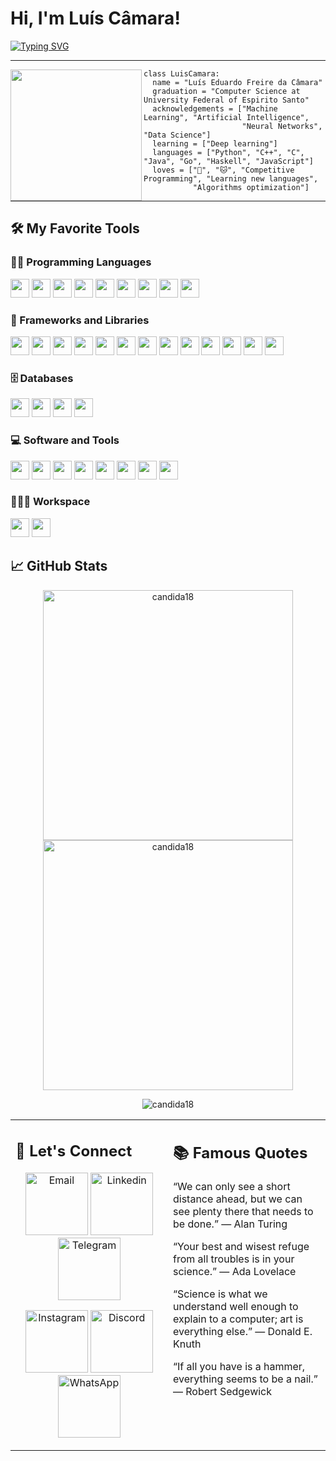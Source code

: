 # Hi, I'm Luís Câmara!
 <!--<img src="https://komarev.com/ghpvc/?username=I-am-vishalmaurya&label=Profile%20Views&color=0e75b6&style=flat" align='right' alt="vishalmaurya" />-->

<a></a>
<!-- Typing SVG by DenverCoder1 - https://github.com/DenverCoder1/readme-typing-svg -->
<a href="https://git.io/typing-svg"><img src="https://readme-typing-svg.demolab.com?font=Fira+Code&pause=1000&width=800&lines=Welcome+to+my+profile+!+%F0%9F%8E%89;I'm+a+computer+science+student+%F0%9F%96%A5%EF%B8%8F%2C;I'm+a+competitive+programmer+%F0%9F%A4%93%2C;I'm+working+on+a+Deep+Learning+based+project+%F0%9F%A4%96%2C;I+%E2%9D%A4%EF%B8%8F+Python+%F0%9F%90%8D;And+C-like+languages+%F0%9F%90%82." alt="Typing SVG" /></a>
<hr>
<img align="left" width="210" src="https://media.tenor.com/YUzRkMOL-3EAAAAC/programming-computer-frog.gif"/>

```python3
class LuisCamara:
  name = "Luís Eduardo Freire da Câmara"
  graduation = "Computer Science at University Federal of Espirito Santo"
  acknowledgements = ["Machine Learning", "Artificial Intelligence", 
                      "Neural Networks", "Data Science"]
  learning = ["Deep learning"]
  languages = ["Python", "C++", "C", "Java", "Go", "Haskell", "JavaScript"]
  loves = ["🐶", "🐱", "Competitive Programming", "Learning new languages", 
           "Algorithms optimization"]
```
<hr>


## 🛠️ My Favorite Tools

### 👨‍💻 Programming Languages

<p>
<code><img height="30" src="https://cdn.jsdelivr.net/gh/devicons/devicon/icons/python/python-original.svg"></code>
<code><img height="30" src="https://cdn.jsdelivr.net/gh/devicons/devicon/icons/cplusplus/cplusplus-original.svg"></code>
<code><img height="30" src="https://cdn.jsdelivr.net/gh/devicons/devicon/icons/c/c-original.svg"></code>
<code><img height="30" src="https://cdn.jsdelivr.net/gh/devicons/devicon/icons/java/java-original.svg"></code>
<code><img height="30" src="https://cdn.jsdelivr.net/gh/devicons/devicon/icons/go/go-original.svg"></code>
<code><img height="30" width="30" src="https://cdn.jsdelivr.net/gh/devicons/devicon/icons/kotlin/kotlin-original.svg"></code>
<code><img height="30" width="30" src="https://cdn.jsdelivr.net/gh/devicons/devicon/icons/haskell/haskell-original.svg"></code>
<code><img height="30" src="https://cdn.jsdelivr.net/gh/devicons/devicon/icons/javascript/javascript-original.svg"></code>
<code><img height="30" width="30" src="https://cdn.jsdelivr.net/gh/devicons/devicon/icons/r/r-original.svg"</code>
</code>
</p>

### 🧰 Frameworks and Libraries

<p>
  <code><img height="30" src="https://cdn.jsdelivr.net/gh/devicons/devicon/icons/pytorch/pytorch-original.svg"></code>
  <code><img height="30" src="https://cdn.jsdelivr.net/gh/devicons/devicon/icons/tensorflow/tensorflow-original.svg"></code>
  <code><img height="30" src="https://cdn.jsdelivr.net/gh/devicons/devicon/icons/numpy/numpy-original.svg"></code>
  <code><img height="30" src="https://cdn.jsdelivr.net/gh/devicons/devicon/icons/pandas/pandas-original.svg"></code>
  <code><img height="30" src="https://assets-global.website-files.com/6203b6d57823100847efd9b1/65f41595d37f53f717dd1f69_langchain%20icon.png"></code>
  <code><img height="30" src="https://cdn.jsdelivr.net/gh/devicons/devicon/icons/streamlit/streamlit-original.svg"></code>
  <code><img height="30" src="https://cdn.jsdelivr.net/gh/devicons/devicon/icons/selenium/selenium-original.svg"></code>
  <code><img height="30" width="30" src="https://cdn.jsdelivr.net/gh/devicons/devicon/icons/flask/flask-original.svg"></code>
  <code><img height="30" src="https://cdn.jsdelivr.net/gh/devicons/devicon/icons/django/django-plain.svg"></code>
  <code><img height="30" src="https://cdn.jsdelivr.net/gh/devicons/devicon/icons/gcc/gcc-original.svg"></code>
  <code><img height="30" width="30" src="https://cdn.jsdelivr.net/gh/devicons/devicon/icons/android/android-original.svg"></code>
  <code><img height="30" width="30" src="https://cdn.jsdelivr.net/gh/devicons/devicon/icons/bootstrap/bootstrap-original.svg"></code>
  <code><img height="30" width="30" src="https://cdn.jsdelivr.net/npm/simple-icons@3.13.0/icons/apachekafka.svg"></code>
</code>
</p>

### 🗄️ Databases

<p>
  <code><img height="30" src="https://cdn.jsdelivr.net/gh/devicons/devicon/icons/mysql/mysql-original.svg"></code>
  <code><img height="30" src="https://cdn.jsdelivr.net/gh/devicons/devicon/icons/postgresql/postgresql-plain.svg"></code>
  <code><img height="30" src="https://seeklogo.com/images/P/pinecone-icon-logo-AF8B5B7F96-seeklogo.com.png"></code>
  <code><img height="30" src="https://cdn.jsdelivr.net/gh/devicons/devicon/icons/sqlite/sqlite-original.svg"></code>
</code>
</p>

### 💻 Software and Tools

<p>
  <code><img height="30" src="https://cdn.jsdelivr.net/gh/devicons/devicon/icons/anaconda/anaconda-original.svg"></code>
  <code><img height="30" src="https://cdn.jsdelivr.net/gh/devicons/devicon/icons/jupyter/jupyter-original.svg"></code>
  <code><img height="30" width="30" src="https://cdn.jsdelivr.net/gh/devicons/devicon/icons/androidstudio/androidstudio-original.svg"></code>
  <code><img height="30" src="https://cdn.jsdelivr.net/gh/devicons/devicon/icons/intellij/intellij-plain.svg"></code>
  <code><img height="30" src="https://cdn.jsdelivr.net/gh/devicons/devicon/icons/vscode/vscode-original.svg"></code>
  <code><img height="30" src="https://cdn.jsdelivr.net/gh/devicons/devicon/icons/selenium/selenium-original.svg"></code>
  <code><img height="30" width="30" src="https://colab.research.google.com/img/colab_favicon_256px.png"></code>
  <code><img height="30" src="https://cdn.jsdelivr.net/gh/devicons/devicon/icons/kaggle/kaggle-original.svg"></code>
</code>
</p>

### 👨🏽‍💻 Workspace
<p>
    <code><img height="30" src="https://cdn.jsdelivr.net/gh/devicons/devicon/icons/windows8/windows8-original.svg"></code>
    <code><img height="30" src="https://cdn.jsdelivr.net/gh/devicons/devicon/icons/linux/linux-original.svg"></code>
</code>
</p>


## 📈 GitHub Stats


<p align="center"><img width="400" src="https://github-readme-stats.vercel.app/api?username=LuisEduardoF&show_icons=true&theme=algolia&layout=compact" alt="candida18"  /> <img width="400" src="https://github-readme-streak-stats.herokuapp.com/?user=LuisEduardoF&theme=algolia" alt="candida18"  /></p> <p align="center"><img src="https://github-readme-stats.vercel.app/api/top-langs/?username=LuisEduardoF&theme=algolia&layout=compact" alt="candida18"  /></p>




<table style="border: none">
  <tr>
  <td width="50%" valign="top">

## 🤝 Let's Connect
<p align="center">
 <a href="mailto: luisefcamara@gmail.com"><img width="100" heigth="100" src="https://cdn0.iconfinder.com/data/icons/picons-social/57/67-gmail-256.png" alt="Email"/></a>
 <a href="https://www.linkedin.com/in/luís-câmara-8576b3289/"><img width="100" heigth="100" src="https://cdn1.iconfinder.com/data/icons/social-media-rounded-corners/512/Rounded_Linkedin2_svg-512.png" alt="Linkedin"/></a>
 <a href="https://telegram.me/Duduek"><img width="100" heigth="100" src="https://cdn0.iconfinder.com/data/icons/phosphor-fill-vol-4/256/telegram-logo-fill-256.png" alt="Telegram"/></a>
</p>
<p align="center">
<a href="https://www.instagram.com/dudu.cmara/"><img width="100" heigth="100" src="https://cdn4.iconfinder.com/data/icons/picons-social/57/38-instagram-2-256.png" alt="Instagram"/></a>
<a href="https://discordapp.com/users/382650860766756876"><img width="100" heigth="100" src="https://cdn0.iconfinder.com/data/icons/font-awesome-brands-vol-1/640/discord-256.png" alt="Discord"/></a>
<a href="https://api.whatsapp.com/send?phone=5527999170456"><img width="100" heigth="100" src="https://cdn4.iconfinder.com/data/icons/picons-social/57/23-whatsapp-2-256.png" alt="WhatsApp"/></a>
</p>
  </td>
  <td width="50%" valign="top">

## 📚 Famous Quotes

<p> “We can only see a short distance ahead, but we can see plenty there that needs to be done.” ― Alan Turing </p>
<p> “Your best and wisest refuge from all troubles is in your science.” ― Ada Lovelace </p>
<p> “Science is what we understand well enough to explain to a computer; art is everything else.” ― Donald E. Knuth </p>
<p> “If all you have is a hammer, everything seems to be a nail.” ― Robert Sedgewick </p>
   </td> 
  </tr>
</table>
